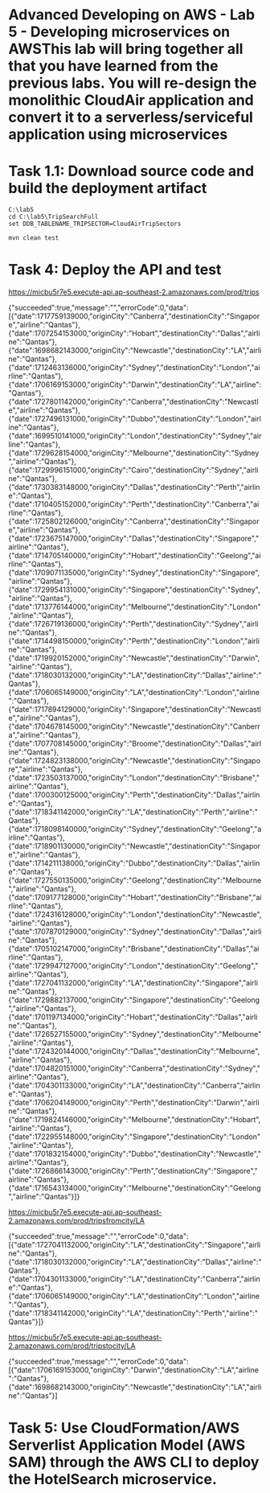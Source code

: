 # Advanced Developing on AWS - Lab 5 - Developing microservices on AWSThis lab will bring together all that you have learned from the previous labs. You will re-design the monolithic CloudAir application and convert it to a serverless/serviceful application using microservices




# Task 1.1: Download source code and build the deployment artifact

```
C:\lab5
cd C:\lab5\TripSearchFull
set DDB_TABLENAME_TRIPSECTOR=CloudAirTripSectors

mvn clean test

```


# Task 4: Deploy the API and test


https://micbu5r7e5.execute-api.ap-southeast-2.amazonaws.com/prod/trips

{"succeeded":true,"message":"","errorCode":0,"data":[{"date":1717759139000,"originCity":"Canberra","destinationCity":"Singapore","airline":"Qantas"},{"date":1707254153000,"originCity":"Hobart","destinationCity":"Dallas","airline":"Qantas"},{"date":1698682143000,"originCity":"Newcastle","destinationCity":"LA","airline":"Qantas"},{"date":1712463136000,"originCity":"Sydney","destinationCity":"London","airline":"Qantas"},{"date":1706169153000,"originCity":"Darwin","destinationCity":"LA","airline":"Qantas"},{"date":1727801142000,"originCity":"Canberra","destinationCity":"Newcastle","airline":"Qantas"},{"date":1727496131000,"originCity":"Dubbo","destinationCity":"London","airline":"Qantas"},{"date":1699510141000,"originCity":"London","destinationCity":"Sydney","airline":"Qantas"},{"date":1729628154000,"originCity":"Melbourne","destinationCity":"Sydney","airline":"Qantas"},{"date":1729996151000,"originCity":"Cairo","destinationCity":"Sydney","airline":"Qantas"},{"date":1730383148000,"originCity":"Dallas","destinationCity":"Perth","airline":"Qantas"},{"date":1710405152000,"originCity":"Perth","destinationCity":"Canberra","airline":"Qantas"},{"date":1725802126000,"originCity":"Canberra","destinationCity":"Singapore","airline":"Qantas"},{"date":1723675147000,"originCity":"Dallas","destinationCity":"Singapore","airline":"Qantas"},{"date":1714705140000,"originCity":"Hobart","destinationCity":"Geelong","airline":"Qantas"},{"date":1709071135000,"originCity":"Sydney","destinationCity":"Singapore","airline":"Qantas"},{"date":1729954131000,"originCity":"Singapore","destinationCity":"Sydney","airline":"Qantas"},{"date":1713776144000,"originCity":"Melbourne","destinationCity":"London","airline":"Qantas"},{"date":1726719136000,"originCity":"Perth","destinationCity":"Sydney","airline":"Qantas"},{"date":1714498150000,"originCity":"Perth","destinationCity":"London","airline":"Qantas"},{"date":1719920152000,"originCity":"Newcastle","destinationCity":"Darwin","airline":"Qantas"},{"date":1718030132000,"originCity":"LA","destinationCity":"Dallas","airline":"Qantas"},{"date":1706065149000,"originCity":"LA","destinationCity":"London","airline":"Qantas"},{"date":1717894129000,"originCity":"Singapore","destinationCity":"Newcastle","airline":"Qantas"},{"date":1704678145000,"originCity":"Newcastle","destinationCity":"Canberra","airline":"Qantas"},{"date":1707708145000,"originCity":"Broome","destinationCity":"Dallas","airline":"Qantas"},{"date":1724823138000,"originCity":"Newcastle","destinationCity":"Singapore","airline":"Qantas"},{"date":1723503137000,"originCity":"London","destinationCity":"Brisbane","airline":"Qantas"},{"date":1700300125000,"originCity":"Perth","destinationCity":"Dallas","airline":"Qantas"},{"date":1718341142000,"originCity":"LA","destinationCity":"Perth","airline":"Qantas"},{"date":1718098140000,"originCity":"Sydney","destinationCity":"Geelong","airline":"Qantas"},{"date":1718901130000,"originCity":"Newcastle","destinationCity":"Singapore","airline":"Qantas"},{"date":1714211138000,"originCity":"Dubbo","destinationCity":"Dallas","airline":"Qantas"},{"date":1727550135000,"originCity":"Geelong","destinationCity":"Melbourne","airline":"Qantas"},{"date":1709177128000,"originCity":"Hobart","destinationCity":"Brisbane","airline":"Qantas"},{"date":1724316128000,"originCity":"London","destinationCity":"Newcastle","airline":"Qantas"},{"date":1707870129000,"originCity":"Sydney","destinationCity":"Dallas","airline":"Qantas"},{"date":1705102147000,"originCity":"Brisbane","destinationCity":"Dallas","airline":"Qantas"},{"date":1729947127000,"originCity":"London","destinationCity":"Geelong","airline":"Qantas"},{"date":1727041132000,"originCity":"LA","destinationCity":"Singapore","airline":"Qantas"},{"date":1729882137000,"originCity":"Singapore","destinationCity":"Geelong","airline":"Qantas"},{"date":1701197134000,"originCity":"Hobart","destinationCity":"Dallas","airline":"Qantas"},{"date":1726527155000,"originCity":"Sydney","destinationCity":"Melbourne","airline":"Qantas"},{"date":1724320144000,"originCity":"Dallas","destinationCity":"Melbourne","airline":"Qantas"},{"date":1704820151000,"originCity":"Canberra","destinationCity":"Sydney","airline":"Qantas"},{"date":1704301133000,"originCity":"LA","destinationCity":"Canberra","airline":"Qantas"},{"date":1706204149000,"originCity":"Perth","destinationCity":"Darwin","airline":"Qantas"},{"date":1719824146000,"originCity":"Melbourne","destinationCity":"Hobart","airline":"Qantas"},{"date":1722955148000,"originCity":"Singapore","destinationCity":"London","airline":"Qantas"},{"date":1701832154000,"originCity":"Dubbo","destinationCity":"Newcastle","airline":"Qantas"},{"date":1726866143000,"originCity":"Perth","destinationCity":"Singapore","airline":"Qantas"},{"date":1716543134000,"originCity":"Melbourne","destinationCity":"Geelong","airline":"Qantas"}]}





https://micbu5r7e5.execute-api.ap-southeast-2.amazonaws.com/prod/tripsfromcity/LA


{"succeeded":true,"message":"","errorCode":0,"data":[{"date":1727041132000,"originCity":"LA","destinationCity":"Singapore","airline":"Qantas"},{"date":1718030132000,"originCity":"LA","destinationCity":"Dallas","airline":"Qantas"},{"date":1704301133000,"originCity":"LA","destinationCity":"Canberra","airline":"Qantas"},{"date":1706065149000,"originCity":"LA","destinationCity":"London","airline":"Qantas"},{"date":1718341142000,"originCity":"LA","destinationCity":"Perth","airline":"Qantas"}]}


https://micbu5r7e5.execute-api.ap-southeast-2.amazonaws.com/prod/tripstocity/LA

{"succeeded":true,"message":"","errorCode":0,"data":[{"date":1706169153000,"originCity":"Darwin","destinationCity":"LA","airline":"Qantas"},{"date":1698682143000,"originCity":"Newcastle","destinationCity":"LA","airline":"Qantas"}]


# Task 5: Use CloudFormation/AWS Serverlist Application Model (AWS SAM) through the AWS CLI to deploy the HotelSearch microservice.


